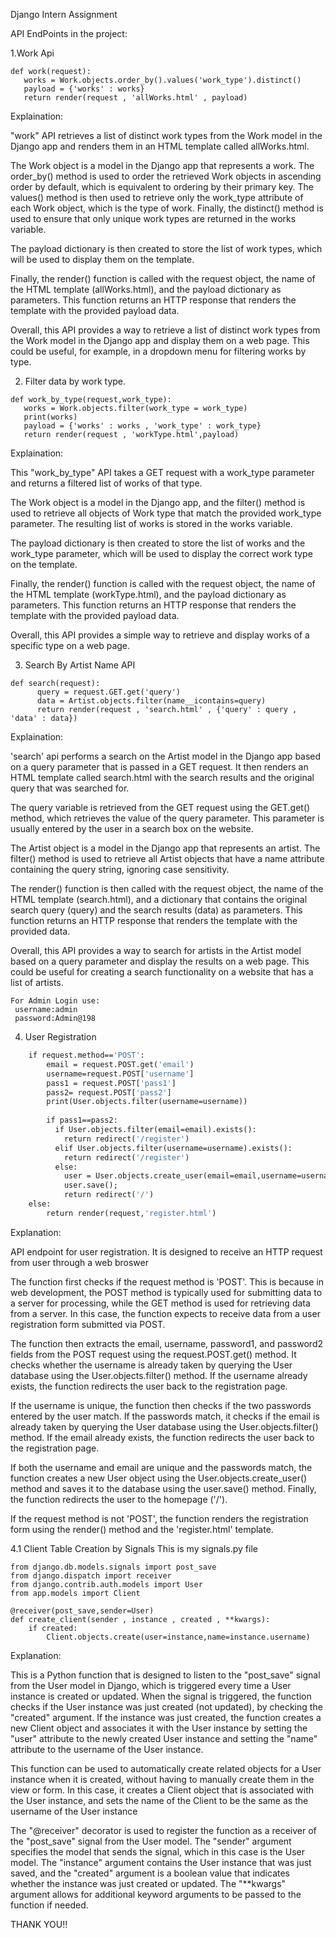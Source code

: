 Django Intern Assignment

API EndPoints in the project:


1.Work Api
```
def work(request):
   works = Work.objects.order_by().values('work_type').distinct()
   payload = {'works' : works}
   return render(request , 'allWorks.html' , payload)
```
Explaination:


"work" API  retrieves a list of distinct work types from the Work model in the Django app and renders them in an HTML template called allWorks.html.

The Work object is a model in the Django app that represents a work. The order_by() method is used to order the retrieved Work objects in ascending order by default, which is equivalent to ordering by their primary key. The values() method is then used to retrieve only the work_type attribute of each Work object, which is the type of work. Finally, the distinct() method is used to ensure that only unique work types are returned in the works variable.

The payload dictionary is then created to store the list of work types, which will be used to display them on the template.

Finally, the render() function is called with the request object, the name of the HTML template (allWorks.html), and the payload dictionary as parameters. This function returns an HTTP response that renders the template with the provided payload data.

Overall, this API provides a way to retrieve a list of distinct work types from the Work model in the Django app and display them on a web page. This could be useful, for example, in a dropdown menu for filtering works by type.

2. Filter data by work type.
```
def work_by_type(request,work_type):
   works = Work.objects.filter(work_type = work_type)
   print(works)
   payload = {'works' : works , 'work_type' : work_type}
   return render(request , 'workType.html',payload)

```
Explaination: 

This "work_by_type"  API  takes a GET request with a work_type parameter and returns a filtered list of works of that type.

The Work object is a model in the Django app, and the filter() method is used to retrieve all objects of Work type that match the provided work_type parameter. The resulting list of works is stored in the works variable.

The payload dictionary is then created to store the list of works and the work_type parameter, which will be used to display the correct work type on the template.

Finally, the render() function is called with the request object, the name of the HTML template (workType.html), and the payload dictionary as parameters. This function returns an HTTP response that renders the template with the provided payload data.

Overall, this API provides a simple way to retrieve and display works of a specific type on a web page.


3. Search By Artist Name API
```
def search(request):
      query = request.GET.get('query')
      data = Artist.objects.filter(name__icontains=query)
      return render(request , 'search.html' , {'query' : query , 'data' : data})
```
Explaination:

'search' api  performs a search on the Artist model in the Django app based on a query parameter that is passed in a GET request. It then renders an HTML template called search.html with the search results and the original query that was searched for.

The query variable is retrieved from the GET request using the GET.get() method, which retrieves the value of the query parameter. This parameter is usually entered by the user in a search box on the website.

The Artist object is a model in the Django app that represents an artist. The filter() method is used to retrieve all Artist objects that have a name attribute containing the query string, ignoring case sensitivity.

The render() function is then called with the request object, the name of the HTML template (search.html), and a dictionary that contains the original search query (query) and the search results (data) as parameters. This function returns an HTTP response that renders the template with the provided data.

Overall, this API provides a way to search for artists in the Artist model based on a query parameter and display the results on a web page. This could be useful for creating a search functionality on a website that has a list of artists.

```
For Admin Login use:
 username:admin
 password:Admin@198
```
4. User Registration
```def register(request):
    if request.method=='POST':
        email = request.POST.get('email')
        username=request.POST['username']
        pass1 = request.POST['pass1']
        pass2= request.POST['pass2']
        print(User.objects.filter(username=username))
        
        if pass1==pass2:
          if User.objects.filter(email=email).exists():
            return redirect('/register')
          elif User.objects.filter(username=username).exists():
            return redirect('/register')
          else:
            user = User.objects.create_user(email=email,username=username,password=pass1)
            user.save();
            return redirect('/')
    else:
        return render(request,'register.html')
 ```

Explanation:

API endpoint for user registration. It is designed to receive an HTTP request from user through  a web broswer

The function first checks if the request method is 'POST'. This is because in web development, the POST method is typically used for submitting data to a server for processing, while the GET method is used for retrieving data from a server. In this case, the function expects to receive data from a user registration form submitted via POST.

The function then extracts the email, username, password1, and password2 fields from the POST request using the request.POST.get() method. It checks whether the username is already taken by querying the User database using the User.objects.filter() method. If the username already exists, the function redirects the user back to the registration page.

If the username is unique, the function then checks if the two passwords entered by the user match. If the passwords match, it checks if the email is already taken by querying the User database using the User.objects.filter() method. If the email already exists, the function redirects the user back to the registration page.

If both the username and email are unique and the passwords match, the function creates a new User object using the User.objects.create_user() method and saves it to the database using the user.save() method. Finally, the function redirects the user to the homepage ('/').

If the request method is not 'POST', the function renders the registration form using the render() method and the 'register.html' template.


4.1 Client Table Creation by Signals
This is my signals.py file
```
from django.db.models.signals import post_save
from django.dispatch import receiver
from django.contrib.auth.models import User
from app.models import Client

@receiver(post_save,sender=User)
def create_client(sender , instance , created , **kwargs):
    if created:
        Client.objects.create(user=instance,name=instance.username)
```
Explanation: 


This is a Python function that is designed to listen to the "post_save" signal from the User model in Django, which is triggered every time a User instance is created or updated. When the signal is triggered, the function checks if the User instance was just created (not updated), by checking the "created" argument. If the instance was just created, the function creates a new Client object and associates it with the User instance by setting the "user" attribute to the newly created User instance and setting the "name" attribute to the username of the User instance.


This function can be used to automatically create related objects for a User instance when it is created, without having to manually create them in the view or form. In this case, it creates a Client object that is associated with the User instance, and sets the name of the Client to be the same as the username of the User instance


The "@receiver" decorator is used to register the function as a receiver of the "post_save" signal from the User model. The "sender" argument specifies the model that sends the signal, which in this case is the User model. The "instance" argument contains the User instance that was just saved, and the "created" argument is a boolean value that indicates whether the instance was just created or updated. The "**kwargs" argument allows for additional keyword arguments to be passed to the function if needed.
 
 THANK YOU!!
